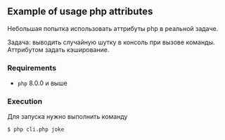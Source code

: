 ## Example of usage php attributes

Небольшая попытка использовать аттрибуты php в реальной задаче. 

Задача: выводить случайную шутку в консоль при вызове команды. Аттрибутом задать кэширование.

### Requirements

- `php` 8.0.0 и выше

### Execution

Для запуска нужно выполнить команду

```shell
$ php cli.php joke
```
